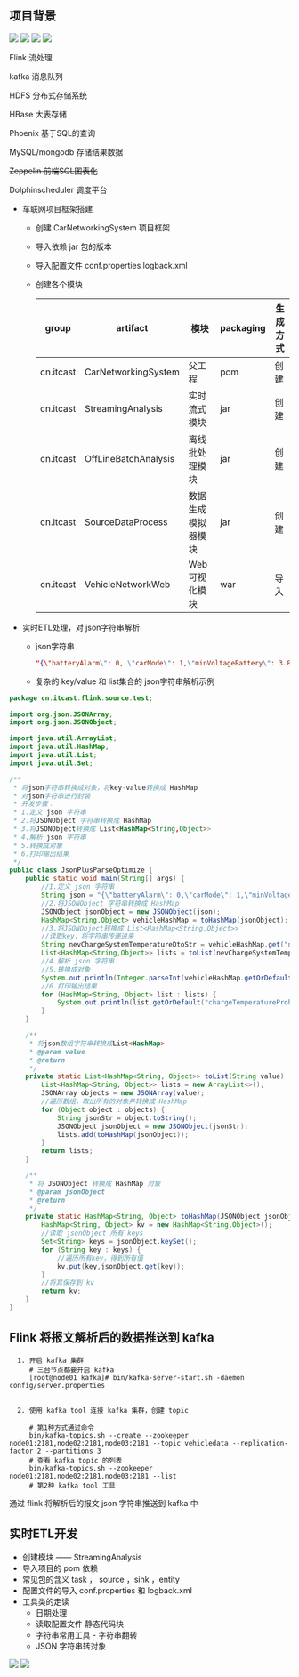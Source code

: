 ## 项目背景
![](imge/md-20250208155835.png)
![](imge/md-20250208155919.png)
![](imge/md-20250208155946.png)
![](imge/md-20250208160001.png)

Flink 流处理

kafka 消息队列

HDFS  分布式存储系统

HBase  大表存储

Phoenix  基于SQL的查询

MySQL/mongodb  存储结果数据

~~Zeppelin 前端SQL图表化~~

Dolphinscheduler  调度平台
+ 车联网项目框架搭建

  + 创建 CarNetworkingSystem 项目框架

  + 导入依赖 jar 包的版本

  + 导入配置文件 conf.properties    logback.xml

  + 创建各个模块

    | group     | artifact             | 模块               | packaging | 生成方式 |
    | --------- | -------------------- | ------------------ | --------- | -------- |
    | cn.itcast | CarNetworkingSystem  | 父工程             | pom       | 创建     |
    | cn.itcast | StreamingAnalysis    | 实时流式模块       | jar       | 创建     |
    | cn.itcast | OffLineBatchAnalysis | 离线批处理模块     | jar       | 创建     |
    | cn.itcast | SourceDataProcess    | 数据生成模拟器模块 | jar       | 创建     |
    | cn.itcast | VehicleNetworkWeb    | Web可视化模块      | war       | 导入     |

+ 实时ETL处理，对 json字符串解析

  + json字符串

    ~~~json
    "{\"batteryAlarm\": 0, \"carMode\": 1,\"minVoltageBattery\": 3.89, \"chargeStatus\": 1,\"vin\":\"LS5A3CJC0JF890971\"}"
    ~~~

  + 复杂的 key/value 和 list集合的 json字符串解析示例

```java
package cn.itcast.flink.source.test;

import org.json.JSONArray;
import org.json.JSONObject;

import java.util.ArrayList;
import java.util.HashMap;
import java.util.List;
import java.util.Set;

/**
 * 将json字符串转换成对象，将key-value转换成 HashMap
 * 对json字符串进行封装
 * 开发步骤：
 * 1.定义 json 字符串
 * 2.将JSONObject 字符串转换成 HashMap
 * 3.将JSONObject转换成 List<HashMap<String,Object>>
 * 4.解析 json 字符串
 * 5.转换成对象
 * 6.打印输出结果
 */
public class JsonPlusParseOptimize {
    public static void main(String[] args) {
        //1.定义 json 字符串
        String json = "{\"batteryAlarm\": 0,\"carMode\": 1,\"minVoltageBattery\": 3.89,\"chargeStatus\": 1,\"vin\": \"LS5A3CJC0JF890971\",\"nevChargeSystemTemperatureDtoList\": [{\"probeTemperatures\": [25, 23, 24, 21, 24, 21, 23, 21, 23, 21, 24, 21, 24, 21, 25, 21],\"chargeTemperatureProbeNum\": 16,\"childSystemNum\": 1}]}";
        //2.将JSONObject 字符串转换成 HashMap
        JSONObject jsonObject = new JSONObject(json);
        HashMap<String,Object> vehicleHashMap = toHashMap(jsonObject);
        //3.将JSONObject转换成 List<HashMap<String,Object>>
        //读取key，将字符串传递进来
        String nevChargeSystemTemperatureDtoStr = vehicleHashMap.get("nevChargeSystemTemperatureDtoList").toString();
        List<HashMap<String,Object>> lists = toList(nevChargeSystemTemperatureDtoStr);
        //4.解析 json 字符串
        //5.转换成对象
        System.out.println(Integer.parseInt(vehicleHashMap.getOrDefault("batteryAlarm",-999999).toString()));
        //6.打印输出结果
        for (HashMap<String, Object> list : lists) {
            System.out.println(list.getOrDefault("chargeTemperatureProbeNum",-999999).toString());
        }
    }

    /**
     * 将json数组字符串转换成List<HashMap>
     * @param value
     * @return
     */
    private static List<HashMap<String, Object>> toList(String value) {
        List<HashMap<String, Object>> lists = new ArrayList<>();
        JSONArray objects = new JSONArray(value);
        //遍历数组，取出所有的对象并转换成 HashMap
        for (Object object : objects) {
            String jsonStr = object.toString();
            JSONObject jsonObject = new JSONObject(jsonStr);
            lists.add(toHashMap(jsonObject));
        }
        return lists;
    }

    /**
     * 将 JSONObject 转换成 HashMap 对象
     * @param jsonObject
     * @return
     */
    private static HashMap<String, Object> toHashMap(JSONObject jsonObject) {
        HashMap<String, Object> kv = new HashMap<String,Object>();
        //读取 jsonObject 所有 keys
        Set<String> keys = jsonObject.keySet();
        for (String key : keys) {
            //遍历所有key，得到所有值
            kv.put(key,jsonObject.get(key));
        }
        //将其保存到 kv
        return kv;
    }
}
```



## Flink 将报文解析后的数据推送到 kafka 


```shell 
  1. 开启 kafka 集群
     # 三台节点都要开启 kafka 
     [root@node01 kafka]# bin/kafka-server-start.sh -daemon config/server.properties


  2. 使用 kafka tool 连接 kafka 集群，创建 topic

     # 第1种方式通过命令
     bin/kafka-topics.sh --create --zookeeper node01:2181,node02:2181,node03:2181 --topic vehicledata --replication-factor 2 --partitions 3
     # 查看 kafka topic 的列表
     bin/kafka-topics.sh --zookeeper node01:2181,node02:2181,node03:2181 --list
     # 第2种 kafka tool 工具
```


通过 flink 将解析后的报文 json 字符串推送到 kafka 中


## 实时ETL开发

+ 创建模块 —— StreamingAnalysis
+ 导入项目的 pom 依赖
+ 常见包的含义 task ， source ，sink ，entity
+ 配置文件的导入 conf.properties 和  logback.xml
+ 工具类的走读
  + 日期处理
  + 读取配置文件  静态代码块
  + 字符串常用工具 - 字符串翻转
  + JSON 字符串转对象

![](imge/md-20250208175831.png)
![](imge/md-20250208181020.png)